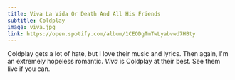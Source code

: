 ```yaml
---
title: Viva La Vida Or Death And All His Friends
subtitle: Coldplay
image: viva.jpg
link: https://open.spotify.com/album/1CEODgTmTwLyabvwd7HBty
---
```


Coldplay gets a lot of hate, but I love their music and lyrics. Then again, I'm an extremely hopeless romantic. *Viva* is Coldplay at their best. See them live if you can.
